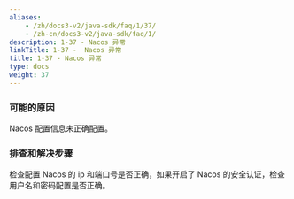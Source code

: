 ```yaml
---
aliases:
    - /zh/docs3-v2/java-sdk/faq/1/37/
    - /zh-cn/docs3-v2/java-sdk/faq/1/
description: 1-37 - Nacos 异常
linkTitle: 1-37 -  Nacos 异常
title: 1-37 - Nacos 异常
type: docs
weight: 37
---
```






### 可能的原因

Nacos 配置信息未正确配置。

### 排查和解决步骤

检查配置 Nacos 的 ip 和端口号是否正确，如果开启了 Nacos 的安全认证，检查用户名和密码配置是否正确。